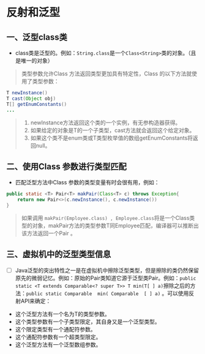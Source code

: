 # 反射和泛型

## 一、泛型class类

- class类是泛型的。例如：`String.class`是一个`Class<String>`类的对象。（且是唯一的对象）

> 类型参数允许Class<T> 方法返回类型更加具有特定性，Class<T> 的以下方法就使用了类型参数：

```java
T newInstance()
T cast(Object obj)
T[] getEnumConstants()
...
```

> 1. newInstance方法返回这个类的一个实例，有无参构造器获得。
> 2. 如果给定的对象是T的一个子类型，cast方法就会返回这个给定对象。
> 3. 如果这个类不是enum类或T类型枚举值的数组getEnumConstants将返回null。

## 二、使用Class <T> 参数进行类型匹配

- 匹配泛型方法中Class<T> 参数的类型变量有时会很有用，例如：

```java
public static <T> Pair<T> makPair(Class<T> c) throws Exception{
	return new Pair<>(c.newInstance(), c.newInstance())
}
```

> 如果调用 `makPair(Employee.class) , Employee.class`将是一个Class<Employee>类型的对象，makPair方法的类型参数T同Employee匹配，编译器可以推断出该方法返回一个Pair<Employee>  。

## 三、虚拟机中的泛型类型信息

- [ ] Java泛型的突出特性之一是在虚拟机中擦除泛型类型，但是擦除的类仍然保留原先的微弱记忆。例如：原始的Pair类知道它源于泛型类Pair<T>。例如：`public static <T extends Comparable<? super T>> T min(T[ ] a)`擦除之后的方法：`public static Comparable  min( Comparable  [ ] a)` 。可以使用反射API来确定：

- 这个泛型方法有一个名为T的类型参数。
- 这个类型参数有一个子类型限定，其自身又是一个泛型类型。
- 这个限定类型有一个通配符参数。
- 这个通配符参数有一个超类型限定。
- 这个泛型方法有一个泛型数组参数。

